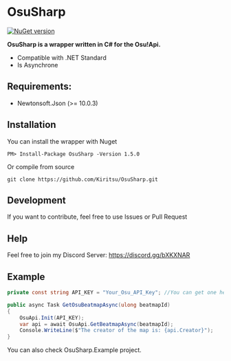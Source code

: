 # OsuSharp

[![NuGet version](https://badge.fury.io/nu/OsuSharp.svg)](https://badge.fury.io/nu/OsuSharp)

**OsuSharp is a wrapper written in C# for the Osu!Api.**

- Compatible with .NET Standard
- Is Asynchrone

## Requirements:

- Newtonsoft.Json (>= 10.0.3)

## Installation

You can install the wrapper with Nuget

```
PM> Install-Package OsuSharp -Version 1.5.0
```

Or compile from source

```git
git clone https://github.com/Kiritsu/OsuSharp.git
```

## Development

If you want to contribute, feel free to use Issues or Pull Request

## Help

Feel free to join my Discord Server: https://discord.gg/bXKXNAR

## Example

```cs
private const string API_KEY = "Your_Osu_API_Key"; //You can get one here: https://osu.ppy.sh/p/api

public async Task GetOsuBeatmapAsync(ulong beatmapId)
{
    OsuApi.Init(API_KEY);
    var api = await OsuApi.GetBeatmapAsync(beatmapId);
    Console.WriteLine($"The creator of the map is: {api.Creator}");
}
```

You can also check OsuSharp.Example project.
